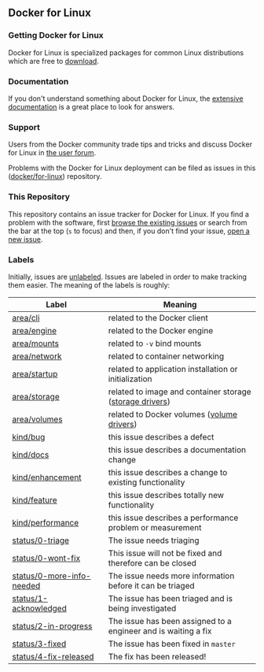 ## Docker for Linux

### Getting Docker for Linux

Docker for Linux is specialized packages for common Linux distributions which are free to [download](https://store.docker.com/search?offering=community&operating_system=linux&platform=server&q=&type=edition).

### Documentation

If you don't understand something about Docker for Linux, the [extensive
documentation](https://docs.docker.com/engine/installation/) is a great place
to look for answers.

### Support

Users from the Docker community trade tips and tricks and discuss Docker
for Linux in [the user forum](https://forums.docker.com/categories).

Problems with the Docker for Linux deployment can be filed as issues in this
([docker/for-linux](https://github.com/docker/for-linux)) repository.

### This Repository

This repository contains an issue tracker for Docker for Linux. If you find a problem
with the software, first [browse the existing
issues](https://github.com/docker/for-linux/issues) or search from the bar
at the top (`s` to focus) and then, if you don't find your issue, [open
a new issue](https://github.com/docker/for-linux/issues/new).

### Labels

Initially, issues are
[unlabeled](https://github.com/docker/for-linux/issues?q=is%3Aopen+is%3Aissue+no%3Alabel). Issues
are labeled in order to make tracking them easier. The meaning of the
labels is roughly:

| Label            | Meaning                                            |
|------------------|----------------------------------------------------|
| [area/cli](https://github.com/docker/for-linux/labels/area/cli)      | related to the Docker client |
| [area/engine](https://github.com/docker/for-linux/labels/area/engine)      | related to the Docker engine |
| [area/mounts](https://github.com/docker/for-linux/labels/area/mounts)      | related to `-v` bind mounts |
| [area/network](https://github.com/docker/for-linux/labels/area/network)     | related to container networking |
| [area/startup](https://github.com/docker/for-linux/labels/area/startup)     | related to application installation or initialization |
| [area/storage](https://github.com/docker/for-linux/labels/area/storage)     | related to image and container storage ([storage drivers](https://docs.docker.com/engine/userguide/storagedriver/imagesandcontainers/)) |
| [area/volumes](https://github.com/docker/for-linux/labels/area/volumes)     | related to Docker volumes ([volume drivers](https://docs.docker.com/engine/reference/commandline/volume_create/)) |
| [kind/bug](https://github.com/docker/for-linux/labels/kind/bug)         | this issue describes a defect |
| [kind/docs](https://github.com/docker/for-linux/labels/kind/docs)        | this issue describes a documentation change |
| [kind/enhancement](https://github.com/docker/for-linux/labels/kind/enhancement) | this issue describes a change to existing functionality |
| [kind/feature](https://github.com/docker/for-linux/labels/kind/feature)     | this issue describes totally new functionality |
| [kind/performance](https://github.com/docker/for-linux/labels/kind/performance) | this issue describes a performance problem or measurement |
| [status/0-triage](https://github.com/docker/for-linux/labels/status/0-triage) | The issue needs triaging |
| [status/0-wont-fix](https://github.com/docker/for-linux/labels/status/0-wont-fix) | This issue will not be fixed and therefore can be closed |
| [status/0-more-info-needed](https://github.com/docker/for-linux/labels/status/0-more-info-needed) | The issue needs more information before it can be triaged |
| [status/1-acknowledged](https://github.com/docker/for-linux/labels/status/1-acknowledged) | The issue has been triaged and is being investigated |
| [status/2-in-progress](https://github.com/docker/for-linux/labels/status/2-in-progress) | The issue has been assigned to a engineer and is waiting a fix |
| [status/3-fixed](https://github.com/docker/for-linux/labels/status/3-fixed) | The issue has been fixed in `master` |
| [status/4-fix-released](https://github.com/docker/for-linux/labels/status/4-fix-released) | The fix has been released! |
